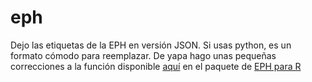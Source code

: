 # eph

Dejo las etiquetas de la EPH en versión JSON. Si usas python, es un formato cómodo para reemplazar. De yapa hago unas pequeñas correcciones a la función disponible [aquí]((https://github.com/holatam/eph/blob/e231da37b962e474febc06a96007604150cbb6ec/R/python/epyh.py)) en el paquete de [EPH para R](https://github.com/holatam/eph)

